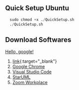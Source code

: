 ## Quick Setup Ubuntu
```py
  sudo chmod +x ./QuickSetup.sh
  ./QuickSetup.sh
```
## Download Softwares

<a href="http://google.com/" target="_blank">Hello, google!</a>

1. [link](url){:target="_blank"}
1. <a href="https://www.google.com/chrome/browser-tools/" target="_blank">Google Chrome</a>
2. <a href="https://code.visualstudio.com/download" target="_blank">Visual Studio Code</a>
3. <a href="https://staruml.io/download/" target="_blank">StarUML</a>
4. <a href="https://zoom.us/download?os=linux" target="_blank">Zoom Workplace</a>
